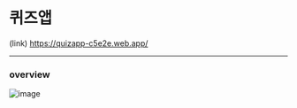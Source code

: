 # 퀴즈앱

(link)
https://quizapp-c5e2e.web.app/

------

### overview
![image](https://user-images.githubusercontent.com/71649055/124869651-76093680-dffc-11eb-9a93-5f6cc5f3a811.png)
